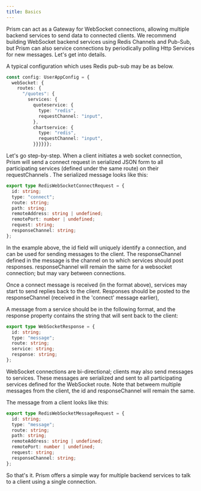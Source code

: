 ```yaml
---
title: Basics
---
```


Prism can act as a Gateway for WebSocket connections, allowing multiple backend services to send data to connected clients. We recommend building WebSocket backend services using Redis Channels and Pub-Sub, but Prism can also service connections by periodically polling Http Services for new messages. Let's get into details.

A typical configuration which uses Redis pub-sub may be as below.

```ts
const config: UserAppConfig = {
  webSocket: {
    routes: {
      "/quotes": {
        services: {
          quoteservice: {
            type: "redis",
            requestChannel: "input",
          },
          chartservice: {
            type: "redis",
            requestChannel: "input",
          }}}}}};
```

Let's go step-by-step. When a client initiates a web socket connection, Prism will send a connect request in serialized JSON form to all participating services (defined under the same route) on their requestChannels . The serialized message looks like this:

```ts
export type RedisWebSocketConnectRequest = {
  id: string;
  type: "connect";
  route: string;
  path: string;
  remoteAddress: string | undefined;
  remotePort: number | undefined;
  request: string;
  responseChannel: string;
};
```

In the example above, the id field will uniquely identify a connection, and can be used for sending messages to the client. The responseChannel defined in the message is the channel on to which services should post responses. responseChannel will remain the same for a websocket connection; but may vary between connections.

Once a connect message is received (in the format above), services may start to send replies back to the client. Responses should be posted to the responseChannel (received in the 'connect' message earlier),

A message from a service should be in the following format, and the response property contains the string that will sent back to the client:

```ts
export type WebSocketResponse = {
  id: string;
  type: "message";
  route: string;
  service: string;
  response: string;
};
```

WebSocket connections are bi-directional; clients may also send messages to services. These messages are serialized and sent to all participating services defined for the WebSocket route. Note that betweem multiple messages from the client, the id and responseChannel will remain the same.

The message from a client looks like this:

```ts
export type RedisWebSocketMessageRequest = {
  id: string;
  type: "message";
  route: string;
  path: string;
  remoteAddress: string | undefined;
  remotePort: number | undefined;
  request: string;
  responseChannel: string;
};
```

So that's it. Prism offers a simple way for multiple backend services to talk to a client using a single connection.
